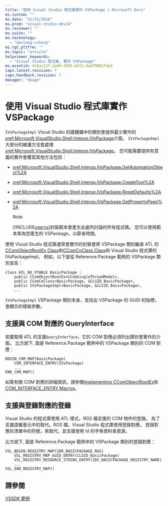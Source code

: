 ```yaml
---
title: "使用 Visual Studio 程式庫實作 VSPackage | Microsoft Docs"
ms.custom: ""
ms.date: "12/15/2016"
ms.prod: "visual-studio-dev14"
ms.reviewer: ""
ms.suite: ""
ms.technology: 
  - "devlang-csharp"
ms.tgt_pltfrm: ""
ms.topic: "article"
helpviewer_keywords: 
  - "Visual Studio 程式庫, 實作 VSPackage"
ms.assetid: 4cbac13f-2a9d-4955-b411-dad79081fdeb
caps.latest.revision: 7
caps.handback.revision: 7
manager: "douge"
---
```

# 使用 Visual Studio 程式庫實作 VSPackage
`IVsPackageImpl` Visual Studio 的媒體櫃中的類別會提供最少實作的<xref:Microsoft.VisualStudio.Shell.Interop.IVsPackage>介面。  `IVsPackageImpl`大部分的維護方法會處理<xref:Microsoft.VisualStudio.Shell.Interop.IVsPackage>。  您可能需要提供有意義的實作會覆寫其他方法包括：  
  
-   <xref:Microsoft.VisualStudio.Shell.Interop.IVsPackage.GetAutomationObject%2A>  
  
-   <xref:Microsoft.VisualStudio.Shell.Interop.IVsPackage.CreateTool%2A>  
  
-   <xref:Microsoft.VisualStudio.Shell.Interop.IVsPackage.ResetDefaults%2A>  
  
-   <xref:Microsoft.VisualStudio.Shell.Interop.IVsPackage.GetPropertyPage%2A>  
  
    > [!NOTE]
    >  [!INCLUDE[vsprvs](../code-quality/includes/vsprvs_md.md)]封裝範本會產生此處所討論的所有程式碼。  您可以使用範本來為您產生的 VSPackage，以節省時間。  
  
 使用 Visual Studio 程式庫通常會實作的封裝會將 VSPackage 類別繼承 ATL 的[CComObjectRootEx Class](/visual-cpp/atl/reference/ccomobjectrootex-class)和[CComCoClass Class](/visual-cpp/atl/reference/ccomcoclass-class)和 Visual Studio 程式庫的 IVsPackageImpl。  例如，以下是從 Reference.Package 範例的 VSPackage 類別宣告：  
  
```  
class ATL_NO_VTABLE BasicPackage :   
    public CComObjectRootEx<CComSingleThreadModel>,  
    public CComCoClass<BasicPackage, &CLSID_BasicPackage>,  
    public IVsPackageImpl<BasicPackage, &CLSID_BasicPackage>,  
    ...  
```  
  
 `IVsPackageImpl` VSPackage 類別本身，並找出 VSPackage 的 GUID 的指標，會顯示的樣板參數。  
  
## 支援與 COM 對應的 QueryInterface  
 若要取得 ATL 的支援`QueryInterface`，它的 COM 對應必須列出類別會實作的介面。  比方說下, 面是 Reference.Package 範例中的 VSPackage 類別的 COM 對應：  
  
```  
BEGIN_COM_MAP(BasicPackage)  
    COM_INTERFACE_ENTRY(IVsPackage)  
    ...  
END_COM_MAP()  
```  
  
 如需有關 COM 對應的詳細資訊，請參閱[Implementing CComObjectRootEx](/visual-cpp/atl/implementing-ccomobjectrootex)和[COM\_INTERFACE\_ENTRY Macros](../Topic/COM_INTERFACE_ENTRY%20Macros.md)。  
  
## 支援與登錄對應的登錄  
 Visual Studio 的程式庫使用 ATL 樣式。RGS 檔支援的 COM 物件的登錄。  為了支援語彙基元中的取代。RGS 檔，Visual Studio 程式庫使用登錄對應。  登錄對應的清單中的符號，來取代，並支援使用 Id 的字串資料表資源。  
  
 比方說下, 面是 Reference.Package 範例中的 VSPackage 類別的登錄對應：  
  
```  
VSL_BEGIN_REGISTRY_MAP(IDR_BASICPACKAGE_RGS)  
    VSL_REGISTRY_MAP_GUID_ENTRY(CLSID_BasicPackage)  
    VSL_REGISTRY_RESOURCE_STRING_ENTRY(IDS_BASICPACKAGE_REGISTRY_NAME)  
    ...  
VSL_END_REGISTRY_MAP()  
```  
  
## 請參閱  
 [VSSDK 範例](../misc/vssdk-samples.md)